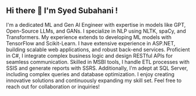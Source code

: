 ## Hi there 👋 I'm Syed Subahani !
I'm a dedicated ML and Gen AI Engineer with expertise in models like GPT, Open-Source LLMs, and GANs. I specialize in NLP using NLTK, spaCy, and Transformers. My experience extends to developing ML models with TensorFlow and Scikit-Learn. I have extensive experience in ASP.NET, building scalable web applications, and robust back-end services. Proficient in C#, I integrate complex business logic and design RESTful APIs for seamless communication. Skilled in MSBI tools, I handle ETL processes with SSIS and generate reports with SSRS. Additionally, I'm adept at SQL Server, including complex queries and database optimization. I enjoy creating innovative solutions and continuously expanding my skill set. Feel free to reach out for collaboration or inquiries!

<!--
**SyedSubahani/SyedSubahani** is a ✨ _special_ ✨ repository because its `README.md` (this file) appears on your GitHub profile.

Here are some ideas to get you started:

- 🔭 I’m currently working on ...
- 🌱 I’m currently learning ...
- 👯 I’m looking to collaborate on ...
- 🤔 I’m looking for help with ...
- 💬 Ask me about ...
- 📫 How to reach me: ...
- 😄 Pronouns: ...
- ⚡ Fun fact: ...
-->
